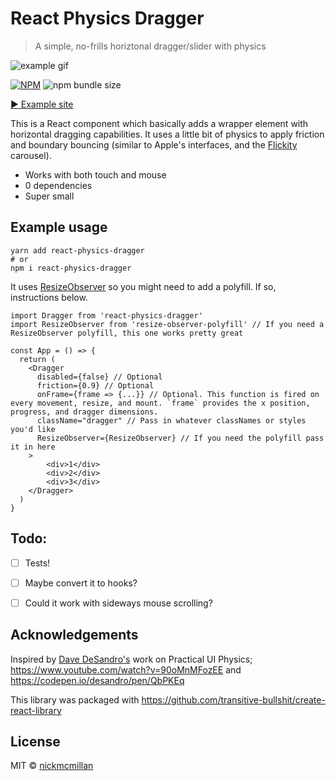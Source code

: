# React Physics Dragger
> A simple, no-frills horiztonal dragger/slider with physics



![example gif](https://raw.githubusercontent.com/nickmcmillan/react-physics-dragger/master/example.gif)

[![NPM](https://img.shields.io/npm/v/react-physics-dragger.svg?style=flat-square)](https://www.npmjs.com/package/react-physics-dragger)
![npm bundle size](https://img.shields.io/bundlephobia/min/react-physics-dragger.svg?style=flat-square)

[▶ Example site](https://react-physics-dragger-demo.netlify.com/)

This is a React component which basically adds a wrapper element with horizontal dragging capabilities. It uses a little bit of physics to apply friction and boundary bouncing (similar to Apple's interfaces, and the [Flickity](https://flickity.metafizzy.co/) carousel).

* Works with both touch and mouse
* 0 dependencies
* Super small


## Example usage

```
yarn add react-physics-dragger
# or
npm i react-physics-dragger
```

It uses [ResizeObserver](https://caniuse.com/#search=resizeobserver) so you might need to add a polyfill. If so, instructions below.

```
import Dragger from 'react-physics-dragger'
import ResizeObserver from 'resize-observer-polyfill' // If you need a ResizeObserver polyfill, this one works pretty great

const App = () => {
  return (
    <Dragger
      disabled={false} // Optional
      friction={0.9} // Optional
      onFrame={frame => {...}} // Optional. This function is fired on every movement, resize, and mount. `frame` provides the x position, progress, and dragger dimensions.
      className="dragger" // Pass in whatever classNames or styles you'd like
      ResizeObserver={ResizeObserver} // If you need the polyfill pass it in here
    >
        <div>1</div>
        <div>2</div>
        <div>3</div>
    </Dragger>
  )
}
```

## Todo: 
- [ ] Tests!
- [ ] Maybe convert it to hooks?
- [ ] Could it work with sideways mouse scrolling?


## Acknowledgements
Inspired by [Dave DeSandro's](https://twitter.com/desandro) work on Practical UI Physics; 
https://www.youtube.com/watch?v=90oMnMFozEE and https://codepen.io/desandro/pen/QbPKEq

This library was packaged with https://github.com/transitive-bullshit/create-react-library

## License

MIT © [nickmcmillan](https://github.com/nickmcmillan)
